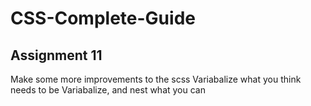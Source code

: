 # CSS-Complete-Guide
## Assignment 11

Make some more improvements to the scss
Variabalize what you think needs to be Variabalize, and nest what you can


